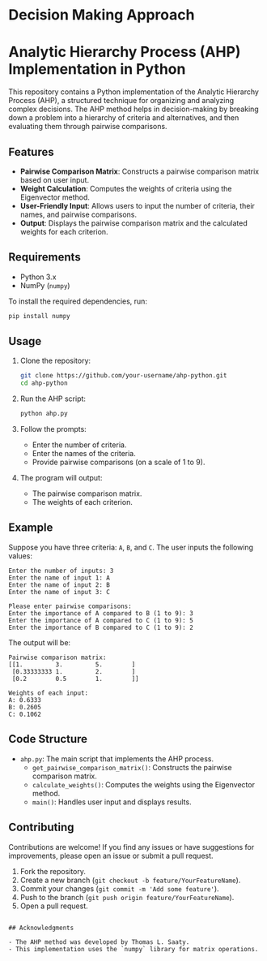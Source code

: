 # Decision Making Approach


# Analytic Hierarchy Process (AHP) Implementation in Python

This repository contains a Python implementation of the Analytic Hierarchy Process (AHP), a structured technique for organizing and analyzing complex decisions. The AHP method helps in decision-making by breaking down a problem into a hierarchy of criteria and alternatives, and then evaluating them through pairwise comparisons.

## Features

- **Pairwise Comparison Matrix**: Constructs a pairwise comparison matrix based on user input.
- **Weight Calculation**: Computes the weights of criteria using the Eigenvector method.
- **User-Friendly Input**: Allows users to input the number of criteria, their names, and pairwise comparisons.
- **Output**: Displays the pairwise comparison matrix and the calculated weights for each criterion.

## Requirements

- Python 3.x
- NumPy (`numpy`)

To install the required dependencies, run:

```bash
pip install numpy
```

## Usage

1. Clone the repository:

   ```bash
   git clone https://github.com/your-username/ahp-python.git
   cd ahp-python
   ```

2. Run the AHP script:

   ```bash
   python ahp.py
   ```

3. Follow the prompts:
   - Enter the number of criteria.
   - Enter the names of the criteria.
   - Provide pairwise comparisons (on a scale of 1 to 9).

4. The program will output:
   - The pairwise comparison matrix.
   - The weights of each criterion.

## Example

Suppose you have three criteria: `A`, `B`, and `C`. The user inputs the following values:

```
Enter the number of inputs: 3
Enter the name of input 1: A
Enter the name of input 2: B
Enter the name of input 3: C

Please enter pairwise comparisons:
Enter the importance of A compared to B (1 to 9): 3
Enter the importance of A compared to C (1 to 9): 5
Enter the importance of B compared to C (1 to 9): 2
```

The output will be:

```
Pairwise comparison matrix:
[[1.         3.         5.        ]
 [0.33333333 1.         2.        ]
 [0.2        0.5        1.        ]]

Weights of each input:
A: 0.6333
B: 0.2605
C: 0.1062
```

## Code Structure

- `ahp.py`: The main script that implements the AHP process.
  - `get_pairwise_comparison_matrix()`: Constructs the pairwise comparison matrix.
  - `calculate_weights()`: Computes the weights using the Eigenvector method.
  - `main()`: Handles user input and displays results.

## Contributing

Contributions are welcome! If you find any issues or have suggestions for improvements, please open an issue or submit a pull request.

1. Fork the repository.
2. Create a new branch (`git checkout -b feature/YourFeatureName`).
3. Commit your changes (`git commit -m 'Add some feature'`).
4. Push to the branch (`git push origin feature/YourFeatureName`).
5. Open a pull request.

```

## Acknowledgments

- The AHP method was developed by Thomas L. Saaty.
- This implementation uses the `numpy` library for matrix operations.

